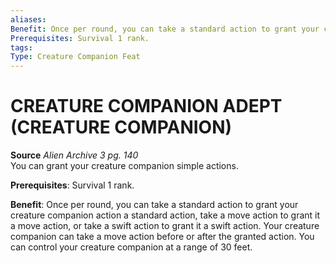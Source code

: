 ```yaml
---
aliases: 
Benefit: Once per round, you can take a standard action to grant your creature companion action a standard action, take a move action to grant it a move action, or take a swift action to grant it a swift action. Your creature companion can take a move action before or after the granted action. You can control your creature companion at a range of 30 feet.
Prerequisites: Survival 1 rank.
tags: 
Type: Creature Companion Feat
---
```

# CREATURE COMPANION ADEPT (CREATURE COMPANION)
**Source** _Alien Archive 3 pg. 140_  
You can grant your creature companion simple actions.

**Prerequisites**: Survival 1 rank.

**Benefit**: Once per round, you can take a standard action to grant your creature companion action a standard action, take a move action to grant it a move action, or take a swift action to grant it a swift action. Your creature companion can take a move action before or after the granted action. You can control your creature companion at a range of 30 feet.